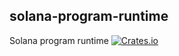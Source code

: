 solana-program-runtime
----------
Solana program runtime
[![Crates.io](https://img.shields.io/crates/v/solana-program-runtime.svg)](https://crates.io/crates/solana-program-runtime)